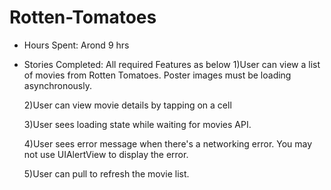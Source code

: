 Rotten-Tomatoes
===============

* Hours Spent: Arond 9 hrs
* Stories Completed: All required Features as below
  1)User can view a list of movies from Rotten Tomatoes. Poster images must be loading asynchronously.
  
  2)User can view movie details by tapping on a cell
  
  3)User sees loading state while waiting for movies API. 
  
  4)User sees error message when there's a networking error. You may not use UIAlertView to display the error. 
  
  5)User can pull to refresh the movie list.

  

